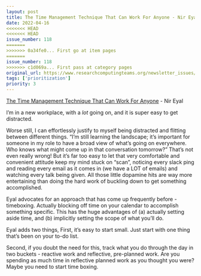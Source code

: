 ```yaml
---
layout: post
title: The Time Management Technique That Can Work For Anyone - Nir Eyal
date: 2022-04-16
<<<<<<< HEAD
<<<<<<< HEAD
issue_number: 118
=======
>>>>>>> 0a34fe0... First go at item pages
=======
issue_number: 118
>>>>>>> c1d069a... First pass at category pages
original_url: https://www.researchcomputingteams.org/newsletter_issues/0118
tags: ['prioritization']
priority: 3
---
```


<!-- markdownlint-disable MD033 -->
<!-- markdownlint-disable MD041 -->
<!-- markdownlint-disable MD049 -->

[The Time Management Technique That Can Work For Anyone](https://www.nirandfar.com/timeboxing-works-for-anyone/?vgo_ee=HJLIy7pxGfNZ2Jv+QvZUhGGj3YyD5H6+PzCZyeXE/dA%3D) - Nir Eyal

I’m in a new workplace, with a *lot* going on, and it is super easy to get distracted.

Worse still, I can effortlessly justify to myself being distracted and flitting between different things.  “I’m still learning the landscape; it’s important for someone in my role to have a broad view of what’s going on everywhere.  Who knows what might come up in that conversation tomorrow?”  That’s not even really wrong!  But it’s far too easy to let that very comfortable and convenient attitude keep my mind stuck on “scan”, noticing every slack ping and reading every email as it comes in (we have a LOT of emails) and watching every talk being given.  All those little dopamine hits are way more entertaining than doing the hard work of buckling down to get something accomplished.

Eyal advocates for an approach that has come up frequently before - timeboxing.  Actually blocking off time on your calendar to accomplish something specific.  This has the huge advantages of (a) actually setting aside time, and (b) implicitly setting the scope of what you’ll do.

Eyal adds two things,  First, it’s easy to start small.  Just start with one thing that’s been on your to-do list.

Second, if you doubt the need for this, track what you do through the day in two buckets - reactive work and reflective, pre-planned work.  Are you spending as much time in reflective planned work as you thought you were?  Maybe you need to start time boxing.